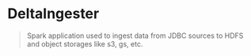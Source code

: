 # DeltaIngester

> Spark application used to ingest data from JDBC sources to HDFS and object storages like s3, gs, etc.

